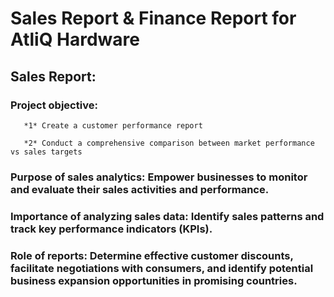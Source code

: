 # Sales Report & Finance Report for AtliQ Hardware
## Sales Report:
  ### Project objective:

       *1* Create a customer performance report

       *2* Conduct a comprehensive comparison between market performance vs sales targets

 ### Purpose of sales analytics: Empower businesses to monitor and evaluate their sales activities and performance.

### Importance of analyzing sales data: Identify sales patterns and track key performance indicators (KPIs).

### Role of reports: Determine effective customer discounts, facilitate negotiations with consumers, and identify potential business expansion opportunities in promising countries.
